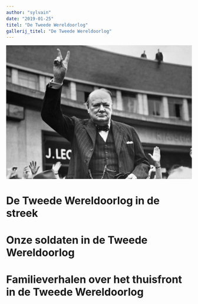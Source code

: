 ```yaml
---
author: "sylvain"
date: "2019-01-25"
titel: "De Tweede Wereldoorlog"
gallerij_titel: "De Tweede Wereldoorlog"
---
```


![chrc](chrc.jpg)

# De Tweede Wereldoorlog in de streek 

# Onze soldaten in de Tweede Wereldoorlog

# Familieverhalen over het thuisfront in de Tweede Wereldoorlog



 

